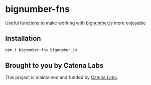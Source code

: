 # bignumber-fns

Useful functions to make working with [bignumber.js](https://mikemcl.github.io/bignumber.js/) more enjoyable

## Installation

```sh
npm i bignumber-fns bignumber.js
```

## Brought to you by Catena Labs

This project is maintained and funded by [Catena Labs](https://catena.xyz).
